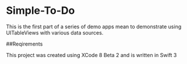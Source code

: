 # Simple-To-Do

This is the first part of a series of demo apps mean to demonstrate using UITableViews with various data sources.

##Reqirements

This project was created using XCode 8 Beta 2 and is written in Swift 3
